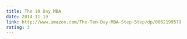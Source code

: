 ```yaml
---
title: The 10 Day MBA
date: 2014-11-19
link: http://www.amazon.com/The-Ten-Day-MBA-Step-Step/dp/0062199579
rating: 3
---
```

